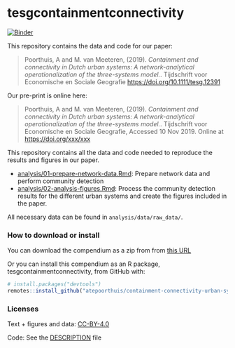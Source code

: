 
<!-- README.md is generated from README.Rmd. Please edit that file -->

# tesgcontainmentconnectivity

[![Binder](https://mybinder.org/badge_logo.svg)](https://mybinder.org/v2/gh/atepoorthuis/containment-connectivity-urban-systems/master?urlpath=rstudio)

This repository contains the data and code for our paper:

> Poorthuis, A and M. van Meeteren, (2019). *Containment and
> connectivity in Dutch urban systems: A network-analytical
> operationalization of the three-systems model.*. Tijdschrift voor
> Economische en Sociale Geografie <https://doi.org/10.1111/tesg.12391>

Our pre-print is online here:

> Poorthuis, A and M. van Meeteren, (2019). *Containment and
> connectivity in Dutch urban systems: A network-analytical
> operationalization of the three-systems model.*. Tijdschrift voor
> Economische en Sociale Geografie, Accessed 10 Nov 2019. Online at
> <https://doi.org/xxx/xxx>

This repository contains all the data and code needed to reproduce the
results and figures in our
    paper.

  - [analysis/01-prepare-network-data.Rmd](analysis/01-prepare-network-data.md):
    Prepare network data and perform community detection
  - [analysis/02-analysis-figures.Rmd](analysis/02-analysis-figures.md):
    Process the community detection results for the different urban
    systems and create the figures included in the paper.

All necessary data can be found in `analysis/data/raw_data/`.

### How to download or install

You can download the compendium as a zip from from [this
URL](https://github.com/atepoorthuis/containment-connectivity-urban-systems/archive/master.zip)

Or you can install this compendium as an R package,
tesgcontainmentconnectivity, from GitHub with:

``` r
# install.packages("devtools")
remotes::install_github("atepoorthuis/containment-connectivity-urban-systems")
```

### Licenses

Text + figures and data:
[CC-BY-4.0](http://creativecommons.org/licenses/by/4.0/)

Code: See the [DESCRIPTION](DESCRIPTION) file
